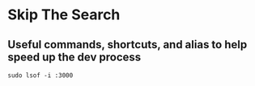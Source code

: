 # Skip The Search
## Useful commands, shortcuts, and alias to help speed up the dev process

`sudo lsof -i :3000`
